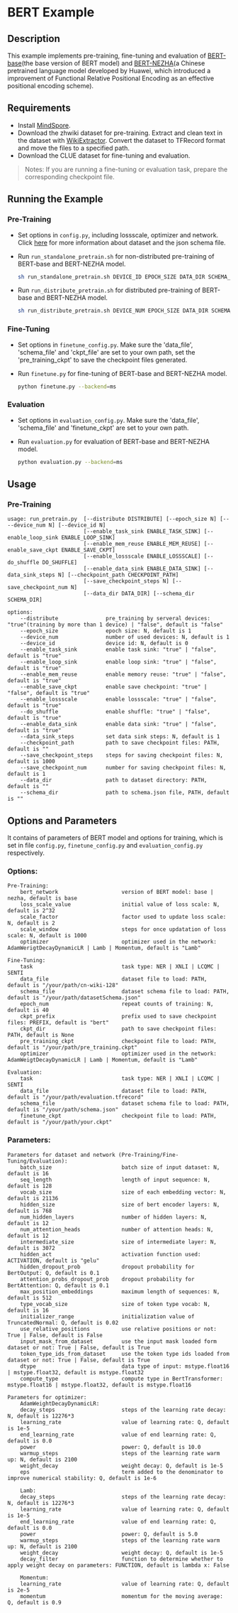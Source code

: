 # BERT Example
## Description
This example implements pre-training, fine-tuning and evaluation of [BERT-base](https://github.com/google-research/bert)(the base version of BERT model) and [BERT-NEZHA](https://github.com/huawei-noah/Pretrained-Language-Model)(a Chinese pretrained language model developed by Huawei, which introduced a improvement of Functional Relative Positional Encoding as an effective positional encoding scheme).

## Requirements
- Install [MindSpore](https://www.mindspore.cn/install/en).
- Download the zhwiki dataset for pre-training. Extract and clean text in the dataset with [WikiExtractor](https://github.com/attardi/wikiextractor). Convert the dataset to TFRecord format and move the files to a specified path.
- Download the CLUE dataset for fine-tuning and evaluation.
>  Notes:
   If you are running a fine-tuning or evaluation task, prepare the corresponding checkpoint file.

## Running the Example
### Pre-Training
- Set options in `config.py`, including lossscale, optimizer and network. Click [here](https://www.mindspore.cn/tutorial/zh-CN/master/use/data_preparation/loading_the_datasets.html#tfrecord) for more information about dataset and the json schema file.

- Run `run_standalone_pretrain.sh` for non-distributed pre-training of BERT-base and BERT-NEZHA model.

    ``` bash   
    sh run_standalone_pretrain.sh DEVICE_ID EPOCH_SIZE DATA_DIR SCHEMA_DIR MINDSPORE_PATH
    ```
- Run `run_distribute_pretrain.sh` for distributed pre-training of BERT-base and BERT-NEZHA model.

    ``` bash   
    sh run_distribute_pretrain.sh DEVICE_NUM EPOCH_SIZE DATA_DIR SCHEMA_DIR MINDSPORE_HCCL_CONFIG_PATH MINDSPORE_PATH
    ```  

### Fine-Tuning
- Set options in `finetune_config.py`. Make sure the 'data_file', 'schema_file' and 'ckpt_file' are set to your own path, set the 'pre_training_ckpt' to save the checkpoint files generated.

- Run `finetune.py` for fine-tuning of BERT-base and BERT-NEZHA model.

    ```bash
    python finetune.py --backend=ms
    ```

### Evaluation
- Set options in `evaluation_config.py`. Make sure the 'data_file', 'schema_file' and 'finetune_ckpt' are set to your own path.

- Run `evaluation.py` for evaluation of BERT-base and BERT-NEZHA model.

    ```bash
    python evaluation.py --backend=ms
    ```

## Usage
### Pre-Training
``` 
usage: run_pretrain.py  [--distribute DISTRIBUTE] [--epoch_size N] [----device_num N] [--device_id N] 
                        [--enable_task_sink ENABLE_TASK_SINK] [--enable_loop_sink ENABLE_LOOP_SINK]
                        [--enable_mem_reuse ENABLE_MEM_REUSE] [--enable_save_ckpt ENABLE_SAVE_CKPT]
                        [--enable_lossscale ENABLE_LOSSSCALE] [--do_shuffle DO_SHUFFLE]
                        [--enable_data_sink ENABLE_DATA_SINK] [--data_sink_steps N] [--checkpoint_path CHECKPOINT_PATH]
                        [--save_checkpoint_steps N] [--save_checkpoint_num N] 
                        [--data_dir DATA_DIR] [--schema_dir SCHEMA_DIR]

options:
    --distribute               pre_training by serveral devices: "true"(training by more than 1 device) | "false", default is "false"
    --epoch_size               epoch size: N, default is 1
    --device_num               number of used devices: N, default is 1
    --device_id                device id: N, default is 0
    --enable_task_sink         enable task sink: "true" | "false", default is "true"
    --enable_loop_sink         enable loop sink: "true" | "false", default is "true"
    --enable_mem_reuse         enable memory reuse: "true" | "false", default is "true"
    --enable_save_ckpt         enable save checkpoint: "true" | "false", default is "true"
    --enable_lossscale         enable lossscale: "true" | "false", default is "true"
    --do_shuffle               enable shuffle: "true" | "false", default is "true"
    --enable_data_sink         enable data sink: "true" | "false", default is "true"
    --data_sink_steps          set data sink steps: N, default is 1
    --checkpoint_path          path to save checkpoint files: PATH, default is ""
    --save_checkpoint_steps    steps for saving checkpoint files: N, default is 1000
    --save_checkpoint_num      number for saving checkpoint files: N, default is 1
    --data_dir                 path to dataset directory: PATH, default is ""
    --schema_dir               path to schema.json file, PATH, default is ""
```
## Options and Parameters
It contains of parameters of BERT model and options for training, which is set in file `config.py`, `finetune_config.py` and `evaluation_config.py` respectively.
### Options:
```
Pre-Training:
    bert_network                    version of BERT model: base | nezha, default is base
    loss_scale_value                initial value of loss scale: N, default is 2^32
    scale_factor                    factor used to update loss scale: N, default is 2
    scale_window                    steps for once updatation of loss scale: N, default is 1000   
    optimizer                       optimizer used in the network: AdamWerigtDecayDynamicLR | Lamb | Momentum, default is "Lamb"

Fine-Tuning:
    task                            task type: NER | XNLI | LCQMC | SENTI
    data_file                       dataset file to load: PATH, default is "/your/path/cn-wiki-128"
    schema_file                     dataset schema file to load: PATH, default is "/your/path/datasetSchema.json"
    epoch_num                       repeat counts of training: N, default is 40
    ckpt_prefix                     prefix used to save checkpoint files: PREFIX, default is "bert"
    ckpt_dir                        path to save checkpoint files: PATH, default is None
    pre_training_ckpt               checkpoint file to load: PATH, default is "/your/path/pre_training.ckpt"
    optimizer                       optimizer used in the network: AdamWeigtDecayDynamicLR | Lamb | Momentum, default is "Lamb"

Evaluation:
    task                            task type: NER | XNLI | LCQMC | SENTI
    data_file                       dataset file to load: PATH, default is "/your/path/evaluation.tfrecord"
    schema_file                     dataset schema file to load: PATH, default is "/your/path/schema.json"
    finetune_ckpt                   checkpoint file to load: PATH, default is "/your/path/your.ckpt"
```

### Parameters:
```
Parameters for dataset and network (Pre-Training/Fine-Tuning/Evaluation):
    batch_size                      batch size of input dataset: N, default is 16
    seq_length                      length of input sequence: N, default is 128
    vocab_size                      size of each embedding vector: N, default is 21136
    hidden_size                     size of bert encoder layers: N, default is 768
    num_hidden_layers               number of hidden layers: N, default is 12
    num_attention_heads             number of attention heads: N, default is 12
    intermediate_size               size of intermediate layer: N, default is 3072
    hidden_act                      activation function used: ACTIVATION, default is "gelu"
    hidden_dropout_prob             dropout probability for BertOutput: Q, default is 0.1
    attention_probs_dropout_prob    dropout probability for BertAttention: Q, default is 0.1
    max_position_embeddings         maximum length of sequences: N, default is 512
    type_vocab_size                 size of token type vocab: N, default is 16
    initializer_range               initialization value of TruncatedNormal: Q, default is 0.02
    use_relative_positions          use relative positions or not: True | False, default is False
    input_mask_from_dataset         use the input mask loaded form dataset or not: True | False, default is True
    token_type_ids_from_dataset     use the token type ids loaded from dataset or not: True | False, default is True
    dtype                           data type of input: mstype.float16 | mstype.float32, default is mstype.float32
    compute_type                    compute type in BertTransformer: mstype.float16 | mstype.float32, default is mstype.float16

Parameters for optimizer:
    AdamWeightDecayDynamicLR:
    decay_steps                     steps of the learning rate decay: N, default is 12276*3
    learning_rate                   value of learning rate: Q, default is 1e-5
    end_learning_rate               value of end learning rate: Q, default is 0.0
    power                           power: Q, default is 10.0
    warmup_steps                    steps of the learning rate warm up: N, default is 2100
    weight_decay                    weight decay: Q, default is 1e-5
    eps                             term added to the denominator to improve numerical stability: Q, default is 1e-6

    Lamb:
    decay_steps                     steps of the learning rate decay: N, default is 12276*3
    learning_rate                   value of learning rate: Q, default is 1e-5
    end_learning_rate               value of end learning rate: Q, default is 0.0
    power                           power: Q, default is 5.0
    warmup_steps                    steps of the learning rate warm up: N, default is 2100
    weight_decay                    weight decay: Q, default is 1e-5
    decay_filter                    function to determine whether to apply weight decay on parameters: FUNCTION, default is lambda x: False

    Momentum:
    learning_rate                   value of learning rate: Q, default is 2e-5
    momentum                        momentum for the moving average: Q, default is 0.9
```

